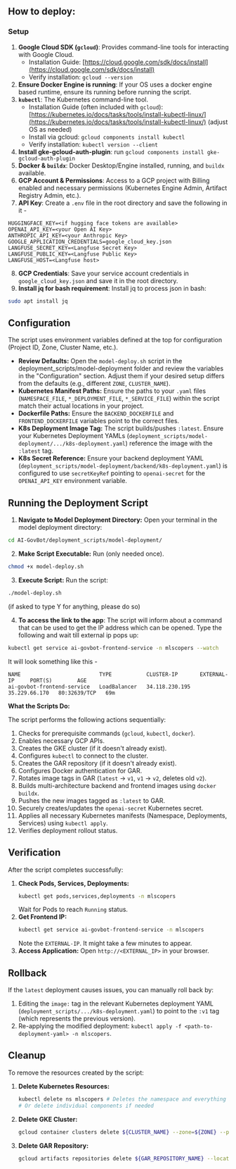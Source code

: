 ## How to deploy:


### Setup
1.  **Google Cloud SDK (`gcloud`)**: Provides command-line tools for interacting with Google Cloud.
    * Installation Guide: [https://cloud.google.com/sdk/docs/install](https://cloud.google.com/sdk/docs/install)
    * Verify installation: `gcloud --version`
2.  **Ensure Docker Engine is running**: If your OS uses a docker engine based runtime, ensure its running before running the script.
3.  **`kubectl`**: The Kubernetes command-line tool.
    * Installation Guide (often included with `gcloud`): [https://kubernetes.io/docs/tasks/tools/install-kubectl-linux/](https://kubernetes.io/docs/tasks/tools/install-kubectl-linux/) (adjust OS as needed)
    * Install via gcloud: `gcloud components install kubectl`
    * Verify installation: `kubectl version --client`
4.  **Install gke-gcloud-auth-plugin**: run `gcloud components install gke-gcloud-auth-plugin`
5.  **Docker & `buildx`**: Docker Desktop/Engine installed, running, and `buildx` available.
6.  **GCP Account & Permissions**: Access to a GCP project with Billing enabled and necessary permissions (Kubernetes Engine Admin, Artifact Registry Admin, etc.).
7.  **API Key**: Create a `.env` file in the root directory and save the following in it -
```
HUGGINGFACE_KEY=<if hugging face tokens are available>
OPENAI_API_KEY=<your Open AI Key>
ANTHROPIC_API_KEY=<your Anthropic Key>
GOOGLE_APPLICATION_CREDENTIALS=google_cloud_key.json
LANGFUSE_SECRET_KEY=<Langfuse Secret Key>
LANGFUSE_PUBLIC_KEY=<Langfuse Public Key>
LANGFUSE_HOST=<Langfuse host>
```
8.  **GCP Credentials**: Save your service account credentials in `google_cloud_key.json` and save it in the root directory.
9.  **Install jq for bash requirement**: Install jq to process json in bash:
```bash
sudo apt install jq
```


## Configuration

The script uses environment variables defined at the top for configuration (Project ID, Zone, Cluster Name, etc.).

* **Review Defaults:** Open the `model-deploy.sh` script in the deployment_scripts/model-deployment folder  and review the variables in the "Configuration" section. Adjust them if your desired setup differs from the defaults (e.g., different `ZONE`, `CLUSTER_NAME`).
* **Kubernetes Manifest Paths:** Ensure the paths to your `.yaml` files (`NAMESPACE_FILE`, `*_DEPLOYMENT_FILE`, `*_SERVICE_FILE`) within the script match their actual locations in your project.
* **Dockerfile Paths:** Ensure the `BACKEND_DOCKERFILE` and `FRONTEND_DOCKERFILE` variables point to the correct files.
* **K8s Deployment Image Tag:** The script builds/pushes `:latest`. Ensure your Kubernetes Deployment YAMLs (`deployment_scripts/model-deployment/.../k8s-deployment.yaml`) reference the image with the `:latest` tag.
* **K8s Secret Reference:** Ensure your backend deployment YAML (`deployment_scripts/model-deployment/backend/k8s-deployment.yaml`) is configured to use `secretKeyRef` pointing to `openai-secret` for the `OPENAI_API_KEY` environment variable.

## Running the Deployment Script

1.  **Navigate to Model Deployment Directory:** Open your terminal in the model deployment directory:
```bash
cd AI-GovBot/deployment_scripts/model-deployment/
```
2.  **Make Script Executable:** Run (only needed once).
```bash
chmod +x model-deploy.sh
```  
3.  **Execute Script:** Run the script:
```bash
./model-deploy.sh
```
(if asked to type Y for anything, please do so)

4.  **To access the link to the app**: The script will inform about a command that can be used to get the IP address which can be opened. Type the following and wait till external ip pops up:
```bash
kubectl get service ai-govbot-frontend-service -n mlscopers --watch
```

It will look something like this -
```
NAME                         TYPE           CLUSTER-IP       EXTERNAL-IP     PORT(S)        AGE
ai-govbot-frontend-service   LoadBalancer   34.118.230.195   35.229.66.170   80:32639/TCP   69m
```

**What the Scripts Do:**

The script performs the following actions sequentially:

1.  Checks for prerequisite commands (`gcloud`, `kubectl`, `docker`).
2.  Enables necessary GCP APIs.
3.  Creates the GKE cluster (if it doesn't already exist).
4.  Configures `kubectl` to connect to the cluster.
5.  Creates the GAR repository (if it doesn't already exist).
6.  Configures Docker authentication for GAR.
7.  Rotates image tags in GAR (`latest` -> `v1`, `v1` -> `v2`, deletes old `v2`).
8.  Builds multi-architecture backend and frontend images using `docker buildx`.
9.  Pushes the new images tagged as `:latest` to GAR.
10. Securely creates/updates the `openai-secret` Kubernetes secret.
11. Applies all necessary Kubernetes manifests (Namespace, Deployments, Services) using `kubectl apply`.
12. Verifies deployment rollout status.

## Verification

After the script completes successfully:

1.  **Check Pods, Services, Deployments:**
    ```bash
    kubectl get pods,services,deployments -n mlscopers
    ```
    Wait for Pods to reach `Running` status.
2.  **Get Frontend IP:**
    ```bash
    kubectl get service ai-govbot-frontend-service -n mlscopers
    ```
    Note the `EXTERNAL-IP`. It might take a few minutes to appear.
3.  **Access Application:** Open `http://<EXTERNAL_IP>` in your browser.

## Rollback

If the `latest` deployment causes issues, you can manually roll back by:

1.  Editing the `image:` tag in the relevant Kubernetes deployment YAML (`deployment_scripts/.../k8s-deployment.yaml`) to point to the `:v1` tag (which represents the previous version).
2.  Re-applying the modified deployment: `kubectl apply -f <path-to-deployment-yaml> -n mlscopers`.

## Cleanup

To remove the resources created by the script:

1.  **Delete Kubernetes Resources:**
    ```bash
    kubectl delete ns mlscopers # Deletes the namespace and everything in it
    # Or delete individual components if needed
    ```
2.  **Delete GKE Cluster:**
    ```bash
    gcloud container clusters delete ${CLUSTER_NAME} --zone=${ZONE} --project=${PROJECT_ID} --quiet
    ```
3.  **Delete GAR Repository:**
    ```bash
    gcloud artifacts repositories delete ${GAR_REPOSITORY_NAME} --location=${REGION} --project=${PROJECT_ID} --quiet
    ```